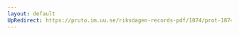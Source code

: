 ```yaml
---
layout: default
UpRedirect: https://pruto.im.uu.se/riksdagen-records-pdf/1874/prot-1874--fk--520/prot-1874--fk--520_005.pdf
---
```

